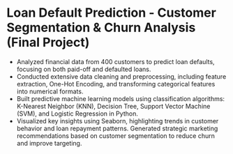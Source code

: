 
# Loan Default Prediction - Customer Segmentation & Churn Analysis (Final Project)

* Analyzed financial data from 400 customers to predict loan defaults, focusing on both paid-off and defaulted loans.
* Conducted extensive data cleaning and preprocessing, including feature extraction, One-Hot Encoding, and transforming categorical features into numerical formats.
* Built predictive machine learning models using classification algorithms: K-Nearest Neighbor (KNN), Decision Tree, Support Vector Machine (SVM), and Logistic Regression in Python.
* Visualized key insights using Seaborn, highlighting trends in customer behavior and loan repayment patterns.
Generated strategic marketing recommendations based on customer segmentation to reduce churn and improve targeting.
